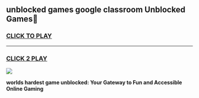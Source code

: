 
## unblocked games google classroom Unblocked Games👋
<h3>
<a href="https://premium.freeplayer.one?title=unblocked_games_google_classroom&ref=16F">CLICK TO PLAY</a></h3>
<hr>

<h3>
<a href="https://premium.freeplayer.one?title=unblocked_games_google_classroom&ref=16F">CLICK 2 PLAY</a>
  
</h3>

<a href="https://premium.freeplayer.one?title=unblocked_games_google_classroom&ref=16F/"><img src="https://clearcache.store/games.png"></a>


**worlds hardest game unblocked: Your Gateway to Fun and Accessible Online Gaming**
